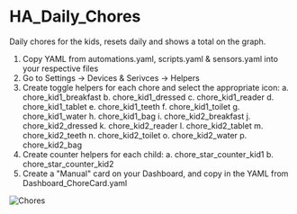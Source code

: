 # HA_Daily_Chores
Daily chores for the kids, resets daily and shows a total on the graph.

1. Copy YAML from  automations.yaml, scripts.yaml & sensors.yaml into your respective files
2. Go to Settings -> Devices & Serivces -> Helpers
3. Create toggle helpers for each chore and select the appropriate icon:
   a. chore_kid1_breakfast
   b. chore_kid1_dressed
   c. chore_kid1_reader
   d. chore_kid1_tablet
   e. chore_kid1_teeth
   f. chore_kid1_toilet
   g. chore_kid1_water
   h. chore_kid1_bag
   i. chore_kid2_breakfast
   j. chore_kid2_dressed
   k. chore_kid2_reader
   l. chore_kid2_tablet
   m. chore_kid2_teeth
   n. chore_kid2_toilet
   o. chore_kid2_water
   p. chore_kid2_bag
4. Create counter helpers for each child:
   a. chore_star_counter_kid1
   b. chore_star_counter_kid2
5. Create a "Manual" card on your Dashboard, and copy in the YAML from Dashboard_ChoreCard.yaml

![Chores](https://github.com/user-attachments/assets/d0e79324-f5a1-4835-b52d-5ead8454d445)

